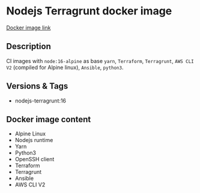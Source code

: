 # Nodejs Terragrunt docker image

[Docker image link](https://hub.docker.com/r/zenbeni/nodejs-terragrunt)

## Description

CI images with `node:16-alpine` as base `yarn`, `Terraform`, `Terragrunt`, `AWS CLI V2` (compiled for Alpine linux), `Ansible`, `python3`.

## Versions & Tags

- nodejs-terragrunt:16

## Docker image content

- Alpine Linux
- Nodejs runtime
- Yarn
- Python3
- OpenSSH client
- Terraform
- Terragrunt
- Ansible
- AWS CLI V2
